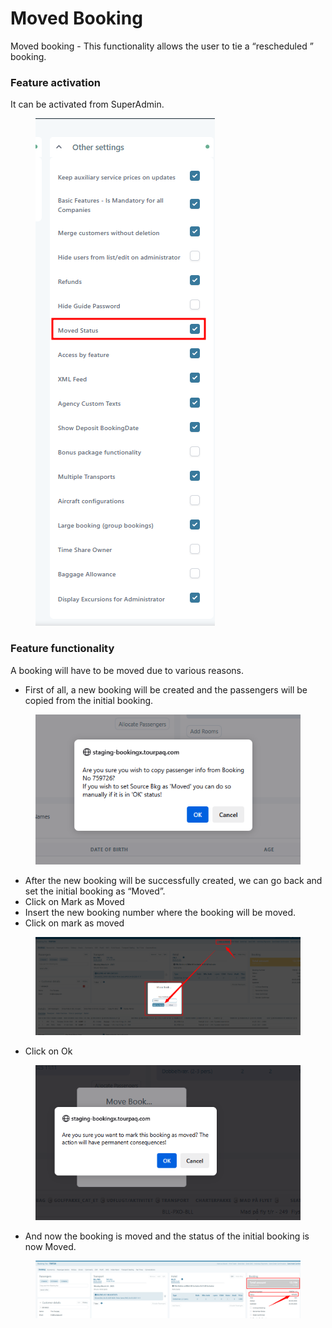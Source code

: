 # Moved Booking

Moved booking - This functionality allows the user to tie a “rescheduled ” booking.&#x20;

### **Feature activation**

It can be activated from SuperAdmin.&#x20;

<figure><img src="../../.gitbook/assets/image (1) (1) (1) (1) (1) (1).png" alt=""><figcaption></figcaption></figure>

### **Feature functionality**

A booking will have to be moved due to various reasons.&#x20;

* First of all, a new booking will be created and the passengers will be copied from the initial booking.&#x20;

<figure><img src="../../.gitbook/assets/image (2) (1) (1) (1) (1).png" alt=""><figcaption></figcaption></figure>

* After the new booking will be successfully created, we can go back and set the initial booking as “Moved”.&#x20;
* Click on Mark as Moved&#x20;
* Insert the new booking number where the booking will be moved.&#x20;
* Click on mark as moved&#x20;

<figure><img src="../../.gitbook/assets/image (3) (1) (1) (1).png" alt=""><figcaption></figcaption></figure>

* Click on Ok&#x20;

<figure><img src="../../.gitbook/assets/image (5) (1) (1).png" alt=""><figcaption></figcaption></figure>

* And now the booking is moved and the status of the initial booking is now Moved.&#x20;

<figure><img src="../../.gitbook/assets/image (6) (1) (1).png" alt=""><figcaption></figcaption></figure>
